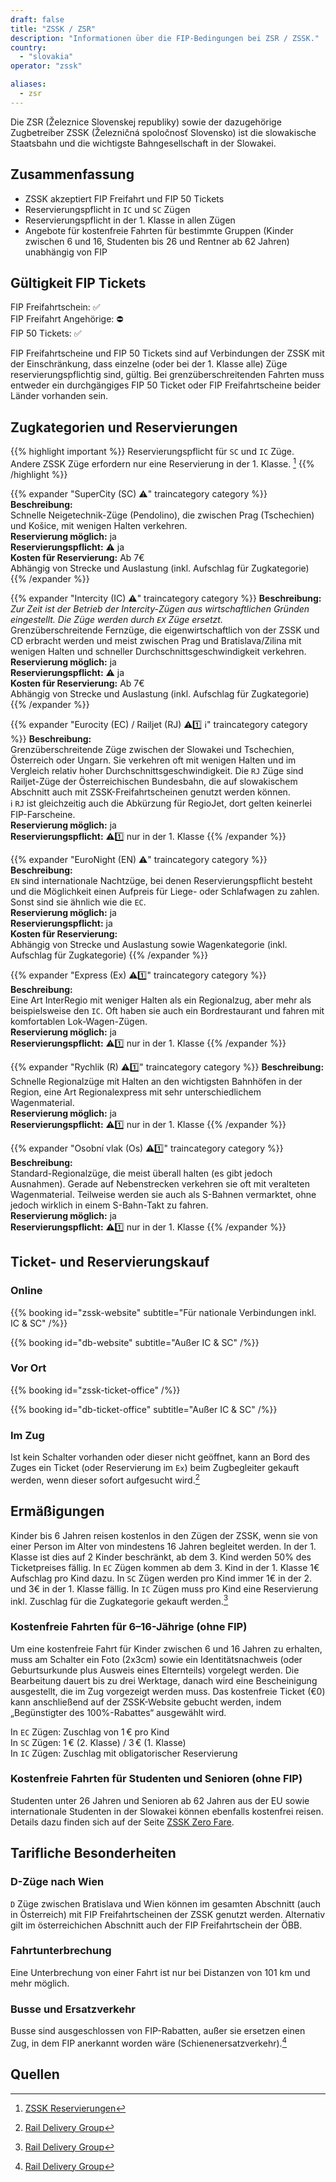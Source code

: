 ```yaml
---
draft: false
title: "ZSSK / ZSR"
description: "Informationen über die FIP-Bedingungen bei ZSR / ZSSK."
country:
  - "slovakia"
operator: "zssk"

aliases:
  - zsr
---
```


Die ZSR (Železnice Slovenskej republiky) sowie der dazugehörige Zugbetreiber ZSSK (Železničná spoločnosť Slovensko) ist die slowakische Staatsbahn und die wichtigste Bahngesellschaft in der Slowakei.

## Zusammenfassung

- ZSSK akzeptiert FIP Freifahrt und FIP 50 Tickets
- Reservierungspflicht in `IC` und `SC` Zügen
- Reservierungspflicht in der 1. Klasse in allen Zügen
- Angebote für kostenfreie Fahrten für bestimmte Gruppen (Kinder zwischen 6 und 16, Studenten bis 26 und Rentner ab 62 Jahren) unabhängig von FIP

## Gültigkeit FIP Tickets

FIP Freifahrtschein: ✅ \
FIP Freifahrt Angehörige: ⛔ \
FIP 50 Tickets: ✅

FIP Freifahrtscheine und FIP 50 Tickets sind auf Verbindungen der ZSSK mit der Einschränkung, dass einzelne (oder bei der 1. Klasse alle) Züge reservierungspflichtig sind, gültig. Bei grenzüberschreitenden Fahrten muss entweder ein durchgängiges FIP 50 Ticket oder FIP Freifahrtscheine beider Länder vorhanden sein.

## Zugkategorien und Reservierungen

{{% highlight important %}}
Reservierungspflicht für `SC` und `IC` Züge. Andere ZSSK Züge erfordern nur eine Reservierung in der 1. Klasse. [^2]
{{% /highlight %}}

{{% expander "SuperCity (SC) ⚠️" traincategory category %}}
**Beschreibung:** \
Schnelle Neigetechnik-Züge (Pendolino), die zwischen Prag (Tschechien) und Košice, mit wenigen Halten verkehren. \
**Reservierung möglich:** ja \
**Reservierungspflicht:** ⚠️ ja \
**Kosten für Reservierung:** Ab 7€ \
Abhängig von Strecke und Auslastung (inkl. Aufschlag für Zugkategorie)
{{% /expander %}}

{{% expander "Intercity (IC) ⚠️" traincategory category %}}
**Beschreibung:** \
*Zur Zeit ist der Betrieb der Intercity-Zügen aus wirtschaftlichen Gründen eingestellt. Die Züge werden durch `EX` Züge ersetzt.* \
Grenzüberschreitende Fernzüge, die eigenwirtschaftlich von der ZSSK und CD erbracht werden und meist zwischen Prag und Bratislava/Zilina mit wenigen Halten und schneller Durchschnittsgeschwindigkeit verkehren. \
**Reservierung möglich:** ja \
**Reservierungspflicht:** ⚠️ ja \
**Kosten für Reservierung:** Ab 7€ \
Abhängig von Strecke und Auslastung (inkl. Aufschlag für Zugkategorie)
{{% /expander %}}

{{% expander "Eurocity (EC) / Railjet (RJ) ⚠️1️⃣ ℹ️" traincategory category %}}
**Beschreibung:** \
Grenzüberschreitende Züge zwischen der Slowakei und Tschechien, Österreich oder Ungarn. Sie verkehren oft mit wenigen Halten und im Vergleich relativ hoher Durchschnittsgeschwindigkeit. Die `RJ` Züge sind Railjet-Züge der Österreichischen Bundesbahn, die auf slowakischem Abschnitt auch mit ZSSK-Freifahrtscheinen genutzt werden können. \
ℹ️ `RJ` ist gleichzeitig auch die Abkürzung für RegioJet, dort gelten keinerlei FIP-Farscheine. \
**Reservierung möglich:** ja \
**Reservierungspflicht:** ⚠️1️⃣ nur in der 1. Klasse
{{% /expander %}}

{{% expander "EuroNight (EN) ⚠️" traincategory category %}}
**Beschreibung:** \
`EN` sind internationale Nachtzüge, bei denen Reservierungspflicht besteht und die Möglichkeit einen Aufpreis für Liege- oder Schlafwagen zu zahlen. Sonst sind sie ähnlich wie die `EC`. \
**Reservierung möglich:** ja \
**Reservierungspflicht:** ja \
**Kosten für Reservierung:** \
Abhängig von Strecke und Auslastung sowie Wagenkategorie (inkl. Aufschlag für Zugkategorie)
{{% /expander %}}

{{% expander "Express (Ex) ⚠️1️⃣" traincategory category %}}
**Beschreibung:** \
Eine Art InterRegio mit weniger Halten als ein Regionalzug, aber mehr als beispielsweise den `IC`. Oft haben sie auch ein Bordrestaurant und fahren mit komfortablen Lok-Wagen-Zügen. \
**Reservierung möglich:** ja \
**Reservierungspflicht:** ⚠️1️⃣ nur in der 1. Klasse
{{% /expander %}}

{{% expander "Rychlik (R) ⚠️1️⃣" traincategory category %}}
**Beschreibung:** \
Schnelle Regionalzüge mit Halten an den wichtigsten Bahnhöfen in der Region, eine Art Regionalexpress mit sehr unterschiedlichem Wagenmaterial. \
**Reservierung möglich:** ja \
**Reservierungspflicht:** ⚠️1️⃣ nur in der 1. Klasse
{{% /expander %}}

{{% expander "Osobní vlak (Os) ⚠️1️⃣" traincategory category %}}
**Beschreibung:** \
Standard-Regionalzüge, die meist überall halten (es gibt jedoch Ausnahmen). Gerade auf Nebenstrecken verkehren sie oft mit veralteten Wagenmaterial. Teilweise werden sie auch als S-Bahnen vermarktet, ohne jedoch wirklich in einem S-Bahn-Takt zu fahren. \
**Reservierung möglich:** ja \
**Reservierungspflicht:** ⚠️1️⃣ nur in der 1. Klasse
{{% /expander %}}

## Ticket- und Reservierungskauf

### Online

{{% booking id="zssk-website"
    subtitle="Für nationale Verbindungen inkl. IC & SC"
/%}}

{{% booking id="db-website"
    subtitle="Außer IC & SC"
/%}}

### Vor Ort

{{% booking id="zssk-ticket-office" /%}}

{{% booking id="db-ticket-office"
    subtitle="Außer IC & SC"
/%}}

### Im Zug

Ist kein Schalter vorhanden oder dieser nicht geöffnet, kann an Bord des Zuges ein Ticket (oder Reservierung im `Ex`) beim Zugbegleiter gekauft werden, wenn dieser sofort aufgesucht wird.[^1]

## Ermäßigungen

Kinder bis 6 Jahren reisen kostenlos in den Zügen der ZSSK, wenn sie von einer Person im Alter von mindestens 16 Jahren begleitet werden. In der 1. Klasse ist dies auf 2 Kinder beschränkt, ab dem 3. Kind werden 50% des Ticketpreises fällig. In `EC` Zügen kommen ab dem 3. Kind in der 1. Klasse 1€ Aufschlag pro Kind dazu. In `SC` Zügen werden pro Kind immer 1€ in der 2. und 3€ in der 1. Klasse fällig. In `IC` Zügen muss pro Kind eine Reservierung inkl. Zuschlag für die Zugkategorie gekauft werden.[^1]

### Kostenfreie Fahrten für 6–16-Jährige (ohne FIP)

Um eine kostenfreie Fahrt für Kinder zwischen 6 und 16 Jahren zu erhalten, muss am Schalter ein Foto (2x3cm) sowie ein Identitätsnachweis (oder Geburtsurkunde plus Ausweis eines Elternteils) vorgelegt werden. Die Bearbeitung dauert bis zu drei Werktage, danach wird eine Bescheinigung ausgestellt, die im Zug vorgezeigt werden muss. Das kostenfreie Ticket (€0) kann anschließend auf der ZSSK-Website gebucht werden, indem „Begünstigter des 100%-Rabattes“ ausgewählt wird.

In `EC` Zügen: Zuschlag von 1 € pro Kind \
In `SC` Zügen: 1 € (2. Klasse) / 3 € (1. Klasse) \
In `IC` Zügen: Zuschlag mit obligatorischer Reservierung

### Kostenfreie Fahrten für Studenten und Senioren (ohne FIP)

Studenten unter 26 Jahren und Senioren ab 62 Jahren aus der EU sowie internationale Studenten in der Slowakei können ebenfalls kostenfrei reisen. Details dazu finden sich auf der Seite [ZSSK Zero Fare](https://www.zssk.sk/en/zero-fare/).

## Tarifliche Besonderheiten

### D-Züge nach Wien

`D` Züge zwischen Bratislava und Wien können im gesamten Abschnitt (auch in Österreich) mit FIP Freifahrtscheinen der ZSSK genutzt werden. Alternativ gilt im österreichichen Abschnitt auch der FIP Freifahrtschein der ÖBB.

### Fahrtunterbrechung

Eine Unterbrechung von einer Fahrt ist nur bei Distanzen von 101 km und mehr möglich.

### Busse und Ersatzverkehr

Busse sind ausgeschlossen von FIP-Rabatten, außer sie ersetzen einen Zug, in dem FIP anerkannt worden wäre (Schienenersatzverkehr).[^1]

## Quellen

[^1]: [Rail Delivery Group](https://www.raildeliverygroup.com/rst/europe-and-fip.html)
[^2]: [ZSSK Reservierungen](https://www.zssk.sk/en/seat-reservations)
